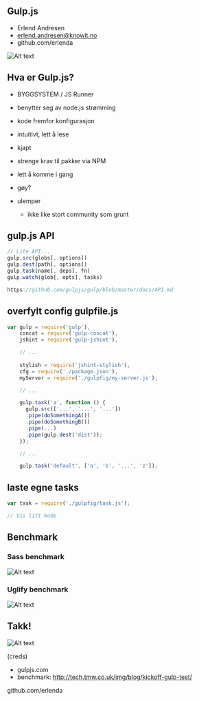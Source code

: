 Gulp.js
---

* Erlend Andresen
* erlend.andresen@knowit.no
* github.com/erlenda

![Alt text](https://raw2.github.com/gulpjs/artwork/master/gulp-2x.png "gulp logo") 

Hva er Gulp.js?
---

* BYGGSYSTEM / JS Runner
* benytter seg av node.js strømming
* kode fremfor konfigurasjon
* intuitivt, lett å lese
* kjapt
* strenge krav til pakker via NPM
* lett å komme i gang
* gøy?

* ulemper 
  * ikke like stort community som grunt 

gulp.js API
---

```javascript
// Lite API...
gulp.src(globs[, options])
gulp.dest(path[, options])
gulp.task(name[, deps], fn)
gulp.watch(glob[, opts], tasks)

https://github.com/gulpjs/gulp/blob/master/docs/API.md
```

overfylt config gulpfile.js 
---

```javascript
var gulp = require('gulp'),
    concat = require('gulp-concat'),
    jshint = require('gulp-jshint'),

    // ...    
    
    stylish = require('jshint-stylish'),
    cfg = require('./package.json'),
    myServer = require('./gulpfig/my-server.js');

    // ...

    gulp.task('a', function () {
      gulp.src(['...', '...', '...'])
      .pipe(doSomethingA())
      .pipe(doSomethingB())
      .pipe(...)
      .pipe(gulp.dest('dist'));
    });

    // ...

    gulp.task('default', ['a', 'b', '...', 'z']);
```

laste egne tasks 
---

```javascript
var task = require('./gulpfig/task.js');

// Vis litt kode
```

Benchmark
---

### Sass benchmark
![Alt text](http://tech.tmw.co.uk/img/blog/kickoff-gulp-test/compare-sass.gif "sass benchmark") 

### Uglify benchmark
![Alt text](http://tech.tmw.co.uk/img/blog/kickoff-gulp-test/compare-js.gif "uglify benchmark")


Takk!
---

![Alt text](http://s3-eu-west-1.amazonaws.com/nusdigital/event/logos/12524/original/teach-hub-halloween-lesson-plans-300x300.jpg "uglify benchmark")

(creds)
* gulpjs.com
* benchmark: http://tech.tmw.co.uk/img/blog/kickoff-gulp-test/

github.com/erlenda


